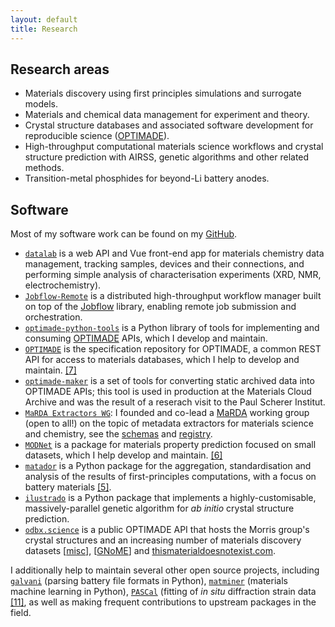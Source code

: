 ```yaml
---
layout: default
title: Research
---
```


## Research areas

- Materials discovery using first principles simulations and surrogate models.
- Materials and chemical data management for experiment and theory.
- Crystal structure databases and associated software development for reproducible science ([OPTIMADE](https://optimade.org)).
- High-throughput computational materials science workflows and crystal structure prediction with AIRSS, genetic algorithms and other related methods.
- Transition-metal phosphides for beyond-Li battery anodes.

## Software

 Most of my software work can be found on my [GitHub](https://github.com/ml-evs).

- [<i class="fab fa-github"></i>`datalab`](https://github.com/the-grey-group/datalab) is a web API and Vue front-end app for materials chemistry data management, tracking samples, devices and their connections, and performing simple analysis of characterisation experiments (XRD, NMR, electrochemistry).
- [<i class="fab fa-github"></i>`Jobflow-Remote`](https://github.com/matgenix/jobflow-remote) is a distributed high-throughput workflow manager built on top of the [Jobflow](https://github.com/materialsproject/jobflow) library, enabling remote job submission and orchestration.
- [<i class="fab fa-github"></i>`optimade-python-tools`](https://github.com/Materials-Consortia/optimade-python-tools) is a Python library of tools for implementing and consuming [OPTIMADE](www.optimade.org) APIs, which I develop and maintain.
- [<i class="fab fa-github"></i>`OPTIMADE`](https://github.com/Materials-Consortia/OPTIMADE) is the specification repository for OPTIMADE, a common REST API for access to materials databases, which I help to develop and maintain. [[7]](https://ml-evs.science/papers.html#7)
- [<i class="fab fa-github"></i>`optimade-maker`](https://github.com/materialscloud-org/optimade-maker) is a set of tools for converting static archived data into OPTIMADE APIs; this tool is used in production at the Materials Cloud Archive and was the result of a reserach visit to the Paul Scherer Institut.
- [<i class="fab fa-github"></i>`MaRDA Extractors WG`](https://github.com/marda-alliance/metadata_extractors/): I founded and co-lead a [MaRDA](https://www.marda-alliance.org/) working group (open to all!) on the topic of metadata extractors for materials science and chemistry, see the [schemas](https://marda-alliance.github.io/metadata_extractors_schema) and [registry](https://marda-registry.fly.dev/).
- [<i class="fab fa-github"></i>`MODNet`](https://github.com/ppdebreuck/modnet) is a package for materials property prediction focused on small datasets, which I help develop and maintain. [[6]](https://ml-evs.science/papers.html#6)
- [<i class="fab fa-github"></i>`matador`](http://matador.science) is a Python package for the aggregation, standardisation and analysis of the results of first-principles computations, with a focus on battery materials [[5]](https://ml-evs.science/papers.html#5).
- [<i class="fab fa-github"></i>`ilustrado`](http://www.tcm.phy.cam.ac.uk/~me388/ilustrado) is a Python package that implements a highly-customisable, massively-parallel genetic algorithm for *ab initio* crystal structure prediction.
- [<i class="fab fa-github"></i>`odbx.science`](http://odbx.science) is a public OPTIMADE API that hosts the Morris group's crystal structures and an increasing number of materials discovery datasets [[misc](https://optimade-misc.odbx.science)], [[GNoME](https://optimade-gnome.odbx.science)] and [thismaterialdoesnotexist.com](https://thismaterialdoesnotexis.com).

I additionally help to maintain several other open source projects, including
[<i class="fab fa-github"></i>`galvani`](https://github.com/echemdata/galvani)
(parsing battery file formats in Python), [<i class="fab
fa-github"></i>`matminer`](https://github.com/hackingmaterials/matminer)
(materials machine learning in Python), [<i class="fab
fa-github"></i>`PASCal`](https://github.com/MJCliffe/PASCal) (fitting of *in situ*
diffraction strain data [[11]](https://ml-evs.science/papers.html#11), as well as making frequent contributions
to upstream packages in the field.
